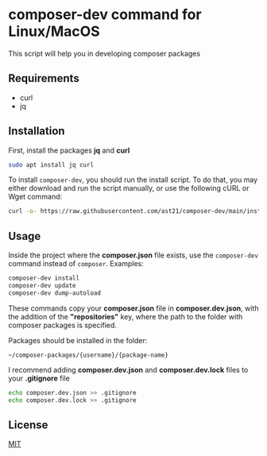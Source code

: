 # composer-dev command for Linux/MacOS

This script will help you in developing composer packages

## Requirements

- curl
- jq

## Installation

First, install the packages **jq** and **curl**
```bash
sudo apt install jq curl
```

To install `composer-dev`, you should run the install script. To do that, you may either download and run the script manually, or use the following cURL or Wget command:

```bash
curl -o- https://raw.githubusercontent.com/ast21/composer-dev/main/install.sh | sudo bash
```

## Usage

Inside the project where the **composer.json** file exists, use the `composer-dev` command instead of `composer`. Examples:

```bash
composer-dev install
composer-dev update
composer-dev dump-autoload
```

These commands copy your **composer.json** file in **composer.dev.json**, with the addition of the **"repositories"** key, where the path to the folder with composer packages is specified.

Packages should be installed in the folder:
```
~/composer-packages/{username}/{package-name}
```

I recommend adding **composer.dev.json** and **composer.dev.lock** files to your **.gitignore** file
```bash
echo composer.dev.json >> .gitignore
echo composer.dev.lock >> .gitignore
```

## License

[MIT](https://choosealicense.com/licenses/mit/)